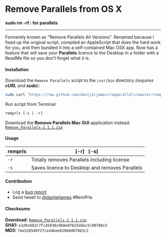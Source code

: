 Remove Parallels from OS X
==========================
  
**sudo rm -rf : for parallels**
  
------

Formerely known as "Remove Parallels All Versions". Renamed because I fixed up the original script, compiled an AppleScript that does the hard work for you, and then 
bundled it into a self-contained Mac OSX app.  Now has a feature that will save your **Parallels** licence to the Desktop in a folder with a ReadMe file so you don't forget what it is.

#### Installation #
Download the `Remove Parallels` script to the `/usr/bin` directory _(requires **cURL** and **sudo**)_:
``` bash
sudo curl "https://raw.github.com/danijeljames/remparallels/master/remprls.sh" -o "/usr/bin/remprls" && sudo chmod a+x /usr/bin/remprls
```
Run script from Terminal:
``` bash
remprls [-s | -r]
```
Download the **Remove Parallels Mac GUI** application instead:  [`Remove_Parallels-2.1.1.zip`](http://snipurl.com/280pjei) 

#### Usage #
| remprls | [-r]&nbsp;&nbsp;&nbsp;[-s] |
|---------|---------------------|
| `-r` | Totally removes Parallels including license |
| `-s` | Saves licence to Desktop and removes Parallels |

#### Contribution #
- Log a [bug report](https://github.com/danijeljames/remparallels/issues/new)
- Send tweet to [@danijeljames](https://twitter.com/danijeljames) #RemPrls

#### Checksums #
**Download:** [`Remove_Parallels-2.1.1.zip`](http://snipurl.com/280pjei)  
**SHA1:** `e1d9c682c7fc45030c0b0e8f625ddec5c90708c5`  
**MD5:** `7ee5205d0f27ca34bee020b0d87963c2`




